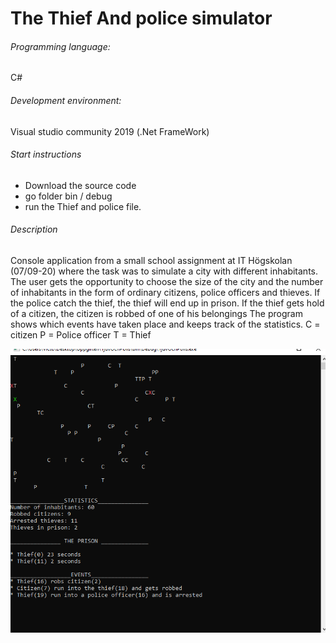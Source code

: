 # The Thief And police simulator
###### Programming language:
 C#
###### Development environment:
Visual studio community 2019 (.Net FrameWork)
###### Start instructions
* Download the source code
* go folder bin / debug 
* run the Thief and police file.

###### Description
Console application from a small school assignment at IT Högskolan (07/09-20) where the task was to simulate a city with different inhabitants. The user gets the opportunity to choose the size of the city and the number of inhabitants in the form of ordinary citizens, police officers and thieves. If the police catch the thief, the thief will end up in prison. If the thief gets hold of a citizen, the citizen is robbed of one of his belongings The program shows which events have taken place and keeps track of the statistics.
C = citizen
P = Police officer
T = Thief

![image](../Thief_And_Police/Example.png)


